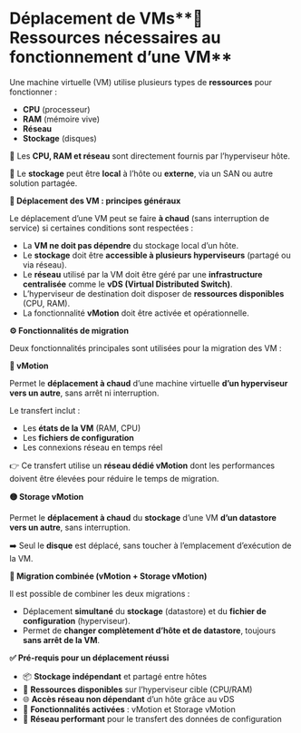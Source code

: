 # Déplacement de VMs**🧩 Ressources nécessaires au fonctionnement d’une VM**

Une machine virtuelle (VM) utilise plusieurs types de **ressources** pour fonctionner :

- **CPU** (processeur)
- **RAM** (mémoire vive)
- **Réseau**
- **Stockage** (disques)

🔸 Les **CPU, RAM et réseau** sont directement fournis par l’hyperviseur hôte.

🔸 Le **stockage** peut être **local** à l’hôte ou **externe**, via un SAN ou autre solution partagée.



**🔄 Déplacement des VM : principes généraux**

Le déplacement d’une VM peut se faire **à chaud** (sans interruption de service) si certaines conditions sont respectées :

- La **VM ne doit pas dépendre** du stockage local d’un hôte.
- Le **stockage** doit être **accessible à plusieurs hyperviseurs** (partagé ou via réseau).
- Le **réseau** utilisé par la VM doit être géré par une **infrastructure centralisée** comme le **vDS (Virtual Distributed Switch)**.
- L’hyperviseur de destination doit disposer de **ressources disponibles** (CPU, RAM).
- La fonctionnalité **vMotion** doit être activée et opérationnelle.



**⚙️ Fonctionnalités de migration**

Deux fonctionnalités principales sont utilisées pour la migration des VM :

**🔵 vMotion**

Permet le **déplacement à chaud** d’une machine virtuelle **d’un hyperviseur vers un autre**, sans arrêt ni interruption.

Le transfert inclut :

- Les **états de la VM** (RAM, CPU)
- Les **fichiers de configuration**
- Les connexions réseau en temps réel

👉 Ce transfert utilise un **réseau dédié vMotion** dont les performances doivent être élevées pour réduire le temps de migration.

**🟡 Storage vMotion**

Permet le **déplacement à chaud** du **stockage** d’une VM **d’un datastore vers un autre**, sans interruption.

➡️ Seul le **disque** est déplacé, sans toucher à l’emplacement d’exécution de la VM.



**🔁 Migration combinée (vMotion + Storage vMotion)**

Il est possible de combiner les deux migrations :

- Déplacement **simultané** du **stockage** (datastore) et du **fichier de configuration** (hyperviseur).
- Permet de **changer complètement d’hôte et de datastore**, toujours **sans arrêt de la VM**.

**✅ Pré-requis pour un déplacement réussi**

- 📦 **Stockage indépendant** et partagé entre hôtes
- 💪 **Ressources disponibles** sur l’hyperviseur cible (CPU/RAM)
- 🌐 **Accès réseau non dépendant** d’un hôte grâce au vDS
- 🔧 **Fonctionnalités activées** : vMotion et Storage vMotion
- 🚀 **Réseau performant** pour le transfert des données de configuration
